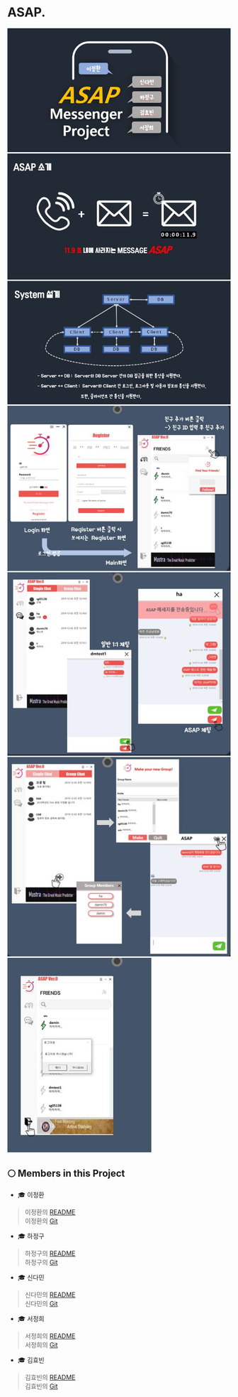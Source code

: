 ASAP. 
===
![](./img/ASAP.JPG)
![](./img/ASAP1.JPG)
![](./img/ASAP2.JPG)
![](./img/ASAP3.JPG)
![](./img/ASAP4.JPG)
![](./img/ASAP5.JPG)
![](./img/ASAP7.JPG)


🌕 Members in this Project 
---
- 🎓 이정환
>이정환의 [README](./winterlood/README.md)<br>
>이정환의 [Git](https://github.com/winterlood)

- 🎓 하정구
>하정구의 [README](./hjg0629/README.md)<br>
>하정구의 [Git](https://github.com/hjg0629)

- 🎓 신다민
>신다민의 [README](./favian/README.md)<br>
>신다민의 [Git](https://github.com/damin8)

- 🎓 서정희
>서정희의 [README](./abcdefgfg1/README.md)<br>
>서정희의 [Git](https://github.com/abcdefgfg1)

- 🎓 김효빈
>김효빈의 [README](./sg05138/README.md)<br>
>김효빈의 [Git](https://github.com/sg05138)


